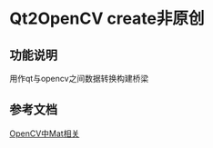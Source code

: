 # Qt2OpenCV create非原创
## 功能说明
用作qt与opencv之间数据转换构建桥梁</br>
## 参考文档
[OpenCV中Mat相关](https://www.cnblogs.com/wangguchangqing/p/4016179.html)

